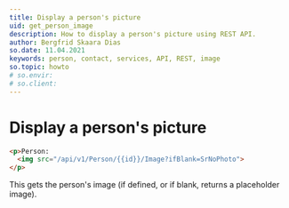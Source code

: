 ```yaml
---
title: Display a person's picture
uid: get_person_image
description: How to display a person's picture using REST API.
author: Bergfrid Skaara Dias
so.date: 11.04.2021
keywords: person, contact, services, API, REST, image
so.topic: howto
# so.envir:
# so.client:
---
```


# Display a person's picture

```html
<p>Person:
  <img src="/api/v1/Person/{{id}}/Image?ifBlank=SrNoPhoto">
</p>
```

This gets the person's image (if defined, or if blank, returns a placeholder image).
